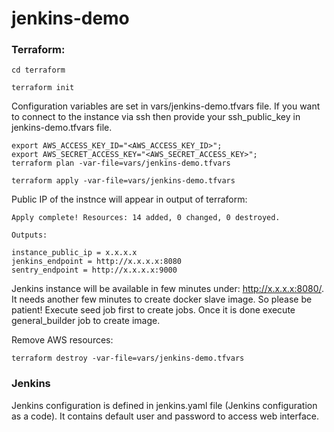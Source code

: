 # jenkins-demo

### Terraform:

```
cd terraform
```

```
terraform init
```

Configuration variables are set in vars/jenkins-demo.tfvars file.
If you want to connect to the instance via ssh then provide your ssh_public_key in jenkins-demo.tfvars file.

```
export AWS_ACCESS_KEY_ID="<AWS_ACCESS_KEY_ID>";
export AWS_SECRET_ACCESS_KEY="<AWS_SECRET_ACCESS_KEY>";
terraform plan -var-file=vars/jenkins-demo.tfvars
```

```
terraform apply -var-file=vars/jenkins-demo.tfvars
```

Public IP of the instnce will appear in output of terraform:

```
Apply complete! Resources: 14 added, 0 changed, 0 destroyed.

Outputs:

instance_public_ip = x.x.x.x
jenkins_endpoint = http://x.x.x.x:8080
sentry_endpoint = http://x.x.x.x:9000

```

Jenkins instance will be available in few minutes under: http://x.x.x.x:8080/. It needs another few minutes to create docker slave image. So please be patient!
Execute seed job first to create jobs. Once it is done execute general_builder job to create image.

Remove AWS resources:
```
terraform destroy -var-file=vars/jenkins-demo.tfvars
```


### Jenkins

Jenkins configuration is defined in jenkins.yaml file (Jenkins configuration as a code). It contains default user and password to access web interface.
